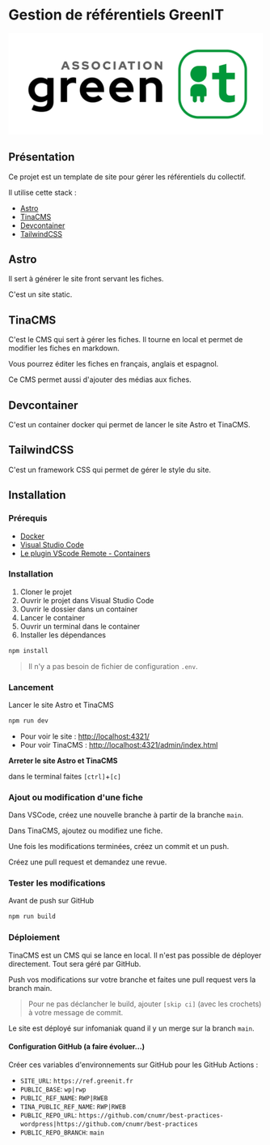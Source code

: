 # Gestion de référentiels GreenIT

![GreenIT](./src/assets/logo-asso.png)

## Présentation

Ce projet est un template de site pour gérer les référentiels du collectif.

Il utilise cette stack :

- [Astro](https://astro.build/)
- [TinaCMS](https://tinacms.org/)
- [Devcontainer](https://code.visualstudio.com/docs/remote/containers)
- [TailwindCSS](https://tailwindcss.com/)

## Astro

Il sert à générer le site front servant les fiches.

C'est un site static.

## TinaCMS

C'est le CMS qui sert à gérer les fiches. Il tourne en local et permet de modifier les fiches en markdown.

Vous pourrez éditer les fiches en français, anglais et espagnol.

Ce CMS permet aussi d'ajouter des médias aux fiches.

## Devcontainer

C'est un container docker qui permet de lancer le site Astro et TinaCMS.

## TailwindCSS

C'est un framework CSS qui permet de gérer le style du site.

## Installation

### Prérequis

- [Docker](https://www.docker.com/)
- [Visual Studio Code](https://code.visualstudio.com/)
- [Le plugin VScode Remote - Containers](https://marketplace.visualstudio.com/items?itemName=ms-vscode-remote.remote-containers)

### Installation

1. Cloner le projet
2. Ouvrir le projet dans Visual Studio Code
3. Ouvrir le dossier dans un container
4. Lancer le container
5. Ouvrir un terminal dans le container
6. Installer les dépendances

```bash
npm install
```

> Il n'y a pas besoin de fichier de configuration `.env`.

### Lancement

Lancer le site Astro et TinaCMS

```bash
npm run dev
```

- Pour voir le site : [http://localhost:4321/](http://localhost:4321/)
- Pour voir TinaCMS : [http://localhost:4321/admin/index.html](http://localhost:4321/admin/index.html)

**Arreter le site Astro et TinaCMS**

dans le terminal faites `[ctrl]`+`[c]`

### Ajout ou modification d'une fiche

Dans VSCode, créez une nouvelle branche à partir de la branche `main`.

Dans TinaCMS, ajoutez ou modifiez une fiche.

Une fois les modifications terminées, créez un commit et un push.

Créez une pull request et demandez une revue.

### Tester les modifications

Avant de push sur GitHub

```bash
npm run build
```

### Déploiement

TinaCMS est un CMS qui se lance en local. Il n'est pas possible de déployer directement. Tout sera géré par GitHub.

Push vos modifications sur votre branche et faites une pull request vers la branch main.

> Pour ne pas déclancher le build, ajouter `[skip ci]` (avec les crochets) à votre message de commit.

Le site est déployé sur infomaniak quand il y un merge sur la branch `main`.

#### Configuration GitHub (a faire évoluer...)

Créer ces variables d'environnements sur GitHub pour les GitHub Actions :

- `SITE_URL`: `https://ref.greenit.fr`
- `PUBLIC_BASE`: `wp|rwp`
- `PUBLIC_REF_NAME`: `RWP|RWEB`
- `TINA_PUBLIC_REF_NAME`: `RWP|RWEB`
- `PUBLIC_REPO_URL`: `https://github.com/cnumr/best-practices-wordpress|https://github.com/cnumr/best-practices`
- `PUBLIC_REPO_BRANCH`: `main`
